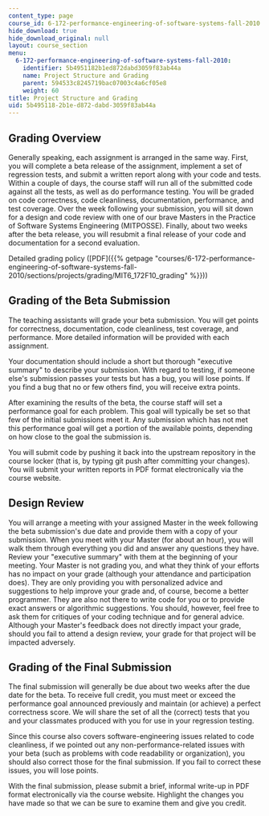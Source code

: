 ```yaml
---
content_type: page
course_id: 6-172-performance-engineering-of-software-systems-fall-2010
hide_download: true
hide_download_original: null
layout: course_section
menu:
  6-172-performance-engineering-of-software-systems-fall-2010:
    identifier: 5b4951182b1ed872dabd3059f83ab44a
    name: Project Structure and Grading
    parent: 594533c8245719bac07003c4a6cf05e8
    weight: 60
title: Project Structure and Grading
uid: 5b495118-2b1e-d872-dabd-3059f83ab44a
---
```


Grading Overview
----------------

Generally speaking, each assignment is arranged in the same way. First, you will complete a beta release of the assignment, implement a set of regression tests, and submit a written report along with your code and tests. Within a couple of days, the course staff will run all of the submitted code against all the tests, as well as do performance testing. You will be graded on code correctness, code cleanliness, documentation, performance, and test coverage. Over the week following your submission, you will sit down for a design and code review with one of our brave Masters in the Practice of Software Systems Engineering (MITPOSSE). Finally, about two weeks after the beta release, you will resubmit a final release of your code and documentation for a second evaluation.

Detailed grading policy ([PDF]({{% getpage "courses/6-172-performance-engineering-of-software-systems-fall-2010/sections/projects/grading/MIT6_172F10_grading" %}}))

Grading of the Beta Submission
------------------------------

The teaching assistants will grade your beta submission. You will get points for correctness, documentation, code cleanliness, test coverage, and performance. More detailed information will be provided with each assignment.

Your documentation should include a short but thorough "executive summary" to describe your submission. With regard to testing, if someone else's submission passes your tests but has a bug, you will lose points. If you find a bug that no or few others find, you will receive extra points.

After examining the results of the beta, the course staff will set a performance goal for each problem. This goal will typically be set so that few of the initial submissions meet it. Any submission which has not met this performance goal will get a portion of the available points, depending on how close to the goal the submission is.

You will submit code by pushing it back into the upstream repository in the course locker (that is, by typing git push after committing your changes). You will submit your written reports in PDF format electronically via the course website.

Design Review
-------------

You will arrange a meeting with your assigned Master in the week following the beta submission's due date and provide them with a copy of your submission. When you meet with your Master (for about an hour), you will walk them through everything you did and answer any questions they have. Review your "executive summary" with them at the beginning of your meeting. Your Master is not grading you, and what they think of your efforts has no impact on your grade (although your attendance and participation does). They are only providing you with personalized advice and suggestions to help improve your grade and, of course, become a better programmer. They are also not there to write code for you or to provide exact answers or algorithmic suggestions. You should, however, feel free to ask them for critiques of your coding technique and for general advice. Although your Master's feedback does not directly impact your grade, should you fail to attend a design review, your grade for that project will be impacted adversely.

Grading of the Final Submission
-------------------------------

The final submission will generally be due about two weeks after the due date for the beta. To receive full credit, you must meet or exceed the performance goal announced previously and maintain (or achieve) a perfect correctness score. We will share the set of all the (correct) tests that you and your classmates produced with you for use in your regression testing.

Since this course also covers software-engineering issues related to code cleanliness, if we pointed out any non-performance-related issues with your beta (such as problems with code readability or organization), you should also correct those for the final submission. If you fail to correct these issues, you will lose points.

With the final submission, please submit a brief, informal write-up in PDF format electronically via the course website. Highlight the changes you have made so that we can be sure to examine them and give you credit.